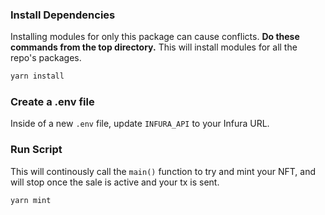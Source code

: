### Install Dependencies

Installing modules for only this package can cause conflicts. **Do these commands from the top directory.** This will install modules for all the repo's packages.

```bash
yarn install
```

### Create a .env file

Inside of a new `.env` file, update `INFURA_API` to your Infura URL.

### Run Script

This will continously call the `main()` function to try and mint your NFT, and will stop once the sale is active and your tx is sent.

```bash
yarn mint
```